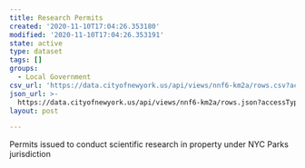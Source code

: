 ```yaml
---
title: Research Permits
created: '2020-11-10T17:04:26.353180'
modified: '2020-11-10T17:04:26.353191'
state: active
type: dataset
tags: []
groups:
  - Local Government
csv_url: 'https://data.cityofnewyork.us/api/views/nnf6-km2a/rows.csv?accessType=DOWNLOAD'
json_url: >-
  https://data.cityofnewyork.us/api/views/nnf6-km2a/rows.json?accessType=DOWNLOAD
layout: post

---
```

Permits issued to conduct scientific research in property under NYC Parks jurisdiction
